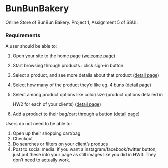 # BunBunBakery
Online Store of BunBun Bakery. Project 1, Assignment 5 of SSUI.



### Requirements

A user should be able to: 

1. Open your site to the home page ([welcome page](https://wangqianeve.github.io/BunBunBakery/))

2. Start browsing through products : click sign-in button.

3. Select a product, and see more details about that product ([detail page]())

4. Select how many of the product they’d like eg. 4 buns ([detail page]())

5. Select among product options like color/size (product options detailed in 

   HW2 for each of your clients) ([detail page]())

6. Add a product to their bag/cart through a button ([detail page]())

Users do not need to be able to: 

1. Open up their shopping cart/bag
2. Checkout
3. Do searches or filters on your client’s producs
4. Post to social media. If you want a instagram/facebook/twitter button, just put these into your page as still images like you did in HW3. They don’t need to actually work. 